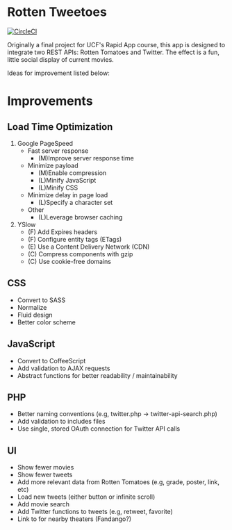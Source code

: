 # Rotten Tweetoes

[![CircleCI](https://circleci.com/gh/tannerhodges/tweetoes.png?style=badge)](https://circleci.com/gh/tannerhodges/tweetoes)

Originally a final project for UCF's Rapid App course, this app is designed to integrate two REST APIs: Rotten Tomatoes and Twitter. The effect is a fun, little social display of current movies. 

Ideas for improvement listed below:

Improvements
============

Load Time Optimization
----------------------
1. Google PageSpeed
	* Fast server response 
		* (M)Improve server response time
	* Minimize payload 
		* (M)Enable compression
		* (L)Minify JavaScript
		* (L)Minify CSS
	* Minimize delay in page load 
		* (L)Specify a character set
	* Other 
		* (L)Leverage browser caching
2. YSlow
	* (F) Add Expires headers
	* (F) Configure entity tags (ETags)
	* (E) Use a Content Delivery Network (CDN)
	* (C) Compress components with gzip
	* (C) Use cookie-free domains

CSS
---
* Convert to SASS
* Normalize
* Fluid design
* Better color scheme

JavaScript
----------
* Convert to CoffeeScript
* Add validation to AJAX requests
* Abstract functions for better readability / maintainability

PHP
---
* Better naming conventions (e.g, twitter.php -> twitter-api-search.php)
* Add validation to includes files
* Use single, stored OAuth connection for Twitter API calls

UI
--
* Show fewer movies
* Show fewer tweets
* Add more relevant data from Rotten Tomatoes (e.g, grade, poster, link, etc)
* Load new tweets (either button or infinite scroll)
* Add movie search
* Add Twitter functions to tweets (e.g, retweet, favorite)
* Link to for nearby theaters (Fandango?)
